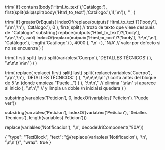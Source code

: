trim(
    if(
        contains(body('Html_to_text'),'Catálogo:'),
        first(split(skip(split(body('Html_to_text'),'Catálogo:'),1),'\n')),
        ''
    )
)


trim(
  if(
    greaterOrEquals(
      indexOf(replace(outputs('Html_to_text')?['body'], '\r\n','\n'), 'Catálogo:'),
      0
    ),
    first(
      split(
        // trozo de texto que viene después de "Catálogo:"
        substring(
          replace(outputs('Html_to_text')?['body'], '\r\n','\n'),
          add(
            indexOf(replace(outputs('Html_to_text')?['body'], '\r\n','\n'), 'Catálogo:'),
            length('Catálogo:')
          ),
          4000
        ),
        '\n'
      )
    ),
    'N/A'   // valor por defecto si no se encuentra
  )
)

trim(
  first(
    split(
      last(
        split(variables('Cuerpo'), 'DETALLES TÉCNICOS')
      ),
      '\n\n\n \n\n'
    )
  )
)




trim(
  replace(
    replace(
      first(
        split(
          last(
            split(
              replace(variables('Cuerpo'), '\r\n','\n'),
              'DETALLES TÉCNICOS:'
            )
          ),
          '\n\n\n\n\n'           // corta antes del bloque de 5 \n (donde empieza "Puede...")
        )
      ),
      ':\n\n',''                  // elimina ":\n\n" si aparece al inicio
    ),
    '\n\n',''                     // y limpia un doble \n inicial si quedara
  )
)

substring(variables('Peticion'), 0, indexOf(variables('Peticion'), 'Puede ver'))

substring(variables('Peticion'), indexOf(variables('Peticion'), 'Detalles Técnicos'), length(variables('Peticion')))

replace(variables('Notificacion'), '\n', decodeUriComponent('%0A'))

{
  "type": "TextBlock",
  "text": "@{replace(variables('Notificacion'), '\n', '\n\n')}",
  "wrap": true
}




